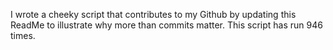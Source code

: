 I wrote a cheeky script that contributes to my Github by updating this ReadMe to illustrate why more than commits matter. This script has run 946 times.